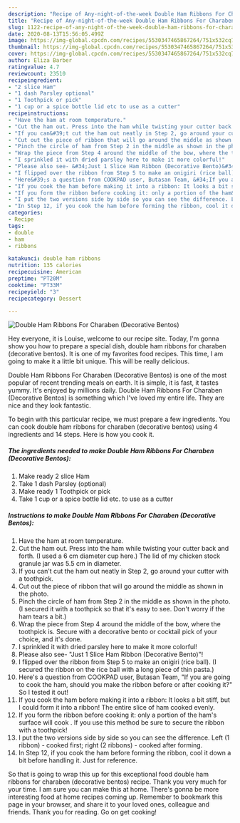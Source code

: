 ```yaml
---
description: "Recipe of Any-night-of-the-week Double Ham Ribbons For Charaben (Decorative Bentos)"
title: "Recipe of Any-night-of-the-week Double Ham Ribbons For Charaben (Decorative Bentos)"
slug: 1122-recipe-of-any-night-of-the-week-double-ham-ribbons-for-charaben-decorative-bentos
date: 2020-08-13T15:56:05.499Z
image: https://img-global.cpcdn.com/recipes/5530347465867264/751x532cq70/double-ham-ribbons-for-charaben-decorative-bentos-recipe-main-photo.jpg
thumbnail: https://img-global.cpcdn.com/recipes/5530347465867264/751x532cq70/double-ham-ribbons-for-charaben-decorative-bentos-recipe-main-photo.jpg
cover: https://img-global.cpcdn.com/recipes/5530347465867264/751x532cq70/double-ham-ribbons-for-charaben-decorative-bentos-recipe-main-photo.jpg
author: Eliza Barber
ratingvalue: 4.7
reviewcount: 23510
recipeingredient:
- "2 slice Ham"
- "1 dash Parsley optional"
- "1 Toothpick or pick"
- "1 cup or a spice bottle lid etc to use as a cutter"
recipeinstructions:
- "Have the ham at room temperature."
- "Cut the ham out. Press into the ham while twisting your cutter back and forth. (I used a 6 cm diameter cup here.) The lid of my chicken stock granule jar was 5.5 cm in diameter."
- "If you can&#39;t cut the ham out neatly in Step 2, go around your cutter with a toothpick."
- "Cut out the piece of ribbon that will go around the middle as shown in the photo."
- "Pinch the circle of ham from Step 2 in the middle as shown in the photo. (I secured it with a toothpick so that it&#39;s easy to see. Don&#39;t worry if the ham tears a bit.)"
- "Wrap the piece from Step 4 around the middle of the bow, where the toothpick is. Secure with a decorative bento or cocktail pick of your choice, and it&#39;s done."
- "I sprinkled it with dried parsley here to make it more colorful!"
- "Please also see- &#34;Just 1 Slice Ham Ribbon (Decorative Bento)&#34;!"
- "I flipped over the ribbon from Step 5 to make an onigiri (rice ball). (I secured the ribbon on the rice ball with a long piece of thin pasta.)"
- "Here&#39;s a question from COOKPAD user, Butasan Team, &#34;If you are going to cook the ham, should you make the ribbon before or after cooking it?&#34; So I tested it out!"
- "If you cook the ham before making it into a ribbon: It looks a bit stiff, but I could form it into a ribbon! The entire slice of ham cooked evenly."
- "If you form the ribbon before cooking it: only a portion of the ham&#39;s surface will cook . If you use this method be sure to secure the ribbon with a toothpick!"
- "I put the two versions side by side so you can see the difference. Left (1 ribbon) - cooked first; right (2 ribbons) - cooked after forming."
- "In Step 12, if you cook the ham before forming the ribbon, cool it down a bit before handling it. Just for reference."
categories:
- Recipe
tags:
- double
- ham
- ribbons

katakunci: double ham ribbons 
nutrition: 135 calories
recipecuisine: American
preptime: "PT20M"
cooktime: "PT33M"
recipeyield: "3"
recipecategory: Dessert

---
```



![Double Ham Ribbons For Charaben (Decorative Bentos)](https://img-global.cpcdn.com/recipes/5530347465867264/751x532cq70/double-ham-ribbons-for-charaben-decorative-bentos-recipe-main-photo.jpg)

Hey everyone, it is Louise, welcome to our recipe site. Today, I'm gonna show you how to prepare a special dish, double ham ribbons for charaben (decorative bentos). It is one of my favorites food recipes. This time, I am going to make it a little bit unique. This will be really delicious.



Double Ham Ribbons For Charaben (Decorative Bentos) is one of the most popular of recent trending meals on earth. It is simple, it is fast, it tastes yummy. It's enjoyed by millions daily. Double Ham Ribbons For Charaben (Decorative Bentos) is something which I've loved my entire life. They are nice and they look fantastic.


To begin with this particular recipe, we must prepare a few ingredients. You can cook double ham ribbons for charaben (decorative bentos) using 4 ingredients and 14 steps. Here is how you cook it.

<!--inarticleads1-->

##### The ingredients needed to make Double Ham Ribbons For Charaben (Decorative Bentos):

1. Make ready 2 slice Ham
1. Take 1 dash Parsley (optional)
1. Make ready 1 Toothpick or pick
1. Take 1 cup or a spice bottle lid etc. to use as a cutter




<!--inarticleads2-->

##### Instructions to make Double Ham Ribbons For Charaben (Decorative Bentos):

1. Have the ham at room temperature.
1. Cut the ham out. Press into the ham while twisting your cutter back and forth. (I used a 6 cm diameter cup here.) The lid of my chicken stock granule jar was 5.5 cm in diameter.
1. If you can&#39;t cut the ham out neatly in Step 2, go around your cutter with a toothpick.
1. Cut out the piece of ribbon that will go around the middle as shown in the photo.
1. Pinch the circle of ham from Step 2 in the middle as shown in the photo. (I secured it with a toothpick so that it&#39;s easy to see. Don&#39;t worry if the ham tears a bit.)
1. Wrap the piece from Step 4 around the middle of the bow, where the toothpick is. Secure with a decorative bento or cocktail pick of your choice, and it&#39;s done.
1. I sprinkled it with dried parsley here to make it more colorful!
1. Please also see- &#34;Just 1 Slice Ham Ribbon (Decorative Bento)&#34;!
1. I flipped over the ribbon from Step 5 to make an onigiri (rice ball). (I secured the ribbon on the rice ball with a long piece of thin pasta.)
1. Here&#39;s a question from COOKPAD user, Butasan Team, &#34;If you are going to cook the ham, should you make the ribbon before or after cooking it?&#34; So I tested it out!
1. If you cook the ham before making it into a ribbon: It looks a bit stiff, but I could form it into a ribbon! The entire slice of ham cooked evenly.
1. If you form the ribbon before cooking it: only a portion of the ham&#39;s surface will cook . If you use this method be sure to secure the ribbon with a toothpick!
1. I put the two versions side by side so you can see the difference. Left (1 ribbon) - cooked first; right (2 ribbons) - cooked after forming.
1. In Step 12, if you cook the ham before forming the ribbon, cool it down a bit before handling it. Just for reference.




So that is going to wrap this up for this exceptional food double ham ribbons for charaben (decorative bentos) recipe. Thank you very much for your time. I am sure you can make this at home. There's gonna be more interesting food at home recipes coming up. Remember to bookmark this page in your browser, and share it to your loved ones, colleague and friends. Thank you for reading. Go on get cooking!
